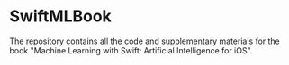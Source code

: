 # SwiftMLBook
The repository contains all the code and supplementary materials for the book "Machine Learning with Swift: Artificial Intelligence for iOS".
